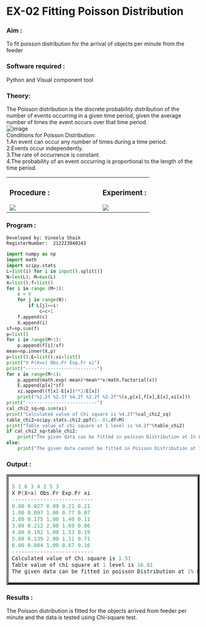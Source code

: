 # EX-02 Fitting Poisson Distribution
### Aim : 
To fit poisson distribution for the arrival of objects per minute from the feeder
### Software required :  
Python and Visual component tool
### Theory:
The Poisson distribution is the discrete probability distribution of the number of events occurring in a given time period, given the average number of times the event occurs over that time period.<br>
![image](https://user-images.githubusercontent.com/104613195/166248326-fd042076-8b0b-40c4-8b11-1d8e8fcb74db.png)<br>
Conditions for Poisson Distribution:<br>
1.An event can occur any number of times during a time period.<br>
2.Events occur independently.<br>
3.The rate of occurrence is constant.<br>
4.The probability of an event occurring is proportional to the length of the time period.<br> 
<table>
    <tr height=40%>
        <td width=65%>
            
### Procedure :
<img src="https://user-images.githubusercontent.com/104613195/166251988-d0c53205-6080-4f7b-ae4c-398178586637.png">
</td>
<td>
    
### Experiment :
<img src="https://user-images.githubusercontent.com/103921593/230282876-f4a5afbf-cac1-4648-a1b0-c78840638a8e.png">
</td>
</tr>
</table>


### Program :
```
Developed by: Vineela Shaik
RegisterNumber:  212223040243
```
```Python
import numpy as np
import math
import scipy.stats
L=[int(i) for i in input().split()]
N=len(L); M=max(L) 
X=list();f=list()
for i in range (M+1):
    c = 0
    for j in range(N):
        if L[j]==i:
            c=c+1
    f.append(c)
    X.append(i)
sf=np.sum(f)
p=list()
for i in range(M+1):
    p.append(f[i]/sf) 
mean=np.inner(X,p)
p=list();E=list();xi=list()
print("X P(X=x) Obs.Fr Exp.Fr xi")
print("--------------------------")
for x in range(M+1):
    p.append(math.exp(-mean)*mean**x/math.factorial(x))
    E.append(p[x]*sf)
    xi.append((f[x]-E[x])**2/E[x])
    print("%2.2f %2.3f %4.2f %3.2f %3.2f"%(x,p[x],f[x],E[x],xi[x]))
print("--------------------------")
cal_chi2_sq=np.sum(xi)
print("Calculated value of Chi square is %4.2f"%cal_chi2_sq)
table_chi2=scipy.stats.chi2.ppf(1-.01,df=M)
print("Table value of chi square at 1 level is %4.2f"%table_chi2)
if cal_chi2_sq<table_chi2:
    print("The given data can be fitted in poisson Distribution at 1% LOS")
else:
    print("The given data cannot be fitted in Poisson Distribution at 1% LOS") 
```
 
### Output : 
<table border=5>
<tr>
<td>

```C
5 1 6 3 4 2 5 3
X P(X=x) Obs.Fr Exp.Fr xi
--------------------------
0.00 0.027 0.00 0.21 0.21
1.00 0.097 1.00 0.77 0.07
2.00 0.175 1.00 1.40 0.11
3.00 0.212 2.00 1.69 0.06
4.00 0.192 1.00 1.53 0.19
5.00 0.139 2.00 1.11 0.71
6.00 0.084 1.00 0.67 0.16
--------------------------
Calculated value of Chi square is 1.51
Table value of chi square at 1 level is 16.81
The given data can be fitted in poisson Distribution at 1% LOS
```

</td>
</tr>
</table>


 
### Results :
The Poisson distribution is fitted for the objects arrived from feeder per minute and the data is tested using Chi-square test. 
 
